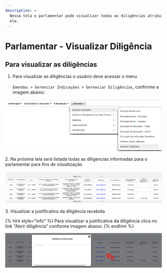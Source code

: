 ```yaml
---
description: >-
  Nessa tela o parlamentar pode visualizar todas as diligências atribuídas a
  ele.
---
```


# Parlamentar - Visualizar Diligência

## Para visualizar as diligências&#x20;

1. Para visualizar as diligências o usuário deve acessar o menu\
   \
   `Emendas > Gerenciar Indicações > Gerenciar Diligências`, conforme a imagem abaixo:

![](<../../../.gitbook/assets/image (171) (1).png>)

2\.  Na próxima tela será listada todas as diligencias informadas para o parlamentar para fins de visualização&#x20;

![](<../../../.gitbook/assets/image (133) (1).png>)

3\. Visualizar a justificativa da diligência recebida

{% hint style="info" %}
Para visualizar a justificativa da diligência clica no link "Abrir diligência" conforme imagem abaixo:
{% endhint %}

![](<../../../.gitbook/assets/image (169) (1).png>)

